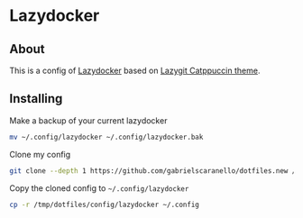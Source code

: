 # Lazydocker

## About

This is a config of [Lazydocker](https://github.com/jesseduffield/lazydocker) based on [Lazygit Catppuccin theme](https://github.com/catppuccin/lazygit).

## Installing

Make a backup of your current lazydocker

```bash
mv ~/.config/lazydocker ~/.config/lazydocker.bak
```

Clone my config

```bash
git clone --depth 1 https://github.com/gabrielscaranello/dotfiles.new /tmp/dotfiles
```

Copy the cloned config to `~/.config/lazydocker`

```bash
cp -r /tmp/dotfiles/config/lazydocker ~/.config
```
